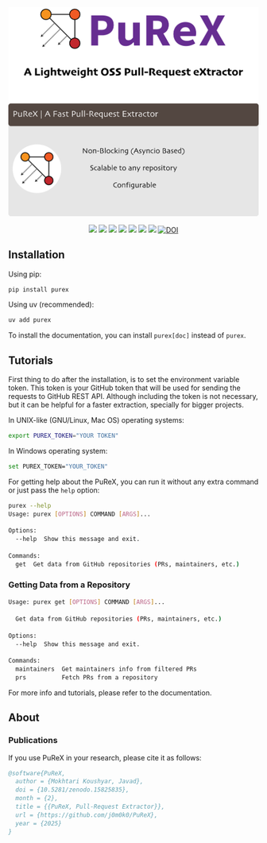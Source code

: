 <p align="center">
  <picture align="center">
    <source media="(prefers-color-scheme: dark)" srcset="./logo/PuReX-dark.png">
    <source media="(prefers-color-scheme: light)" srcset="./logo/PuReX-light.png">
    <img alt="PuReX logo with some description about it." src="./logo/PuReX-light.png">
  </picture>
</p>


<p align="center">
  <img src="https://img.shields.io/badge/version-0.1.0--alpha-red" />
  <a href="https://pypi.python.org/pypi/purex" target="_blank"><img src="https://img.shields.io/pypi/pyversions/purex.svg" /></a>
  <img src="https://img.shields.io/pypi/dm/purex" />
  <a href="https://j0m0k0.github.io/PuReX" target="_blank"><img src="https://img.shields.io/badge/view-Documentation-red?" /></a>
  <img src="http://img.shields.io/github/actions/workflow/status/j0m0k0/PuReX/purex-test.yml?branch=main">
  <img src="https://img.shields.io/github/commit-activity/m/j0m0k0/PuReX">
  <img src="https://img.shields.io/github/license/j0m0k0/PuReX">
  <a href="https://doi.org/10.5281/zenodo.15825835"><img src="https://zenodo.org/badge/1011484083.svg" alt="DOI"></a>
</p>  



## Installation
Using pip:
```bash
pip install purex
```

Using uv (recommended):
```bash
uv add purex
```

To install the documentation, you can install `purex[doc]` instead of `purex`.

## Tutorials
First thing to do after the installation, is to set the environment variable token. This token is your GitHub token that will be used for sending the requests to GitHub REST API. Although including the token is not necessary, but it can be helpful for a faster extraction, specially for bigger projects.

In UNIX-like (GNU/Linux, Mac OS) operating systems:
```bash
export PUREX_TOKEN="YOUR TOKEN"
```

In Windows operating system:
```bash
set PUREX_TOKEN="YOUR_TOKEN"
```

For getting help about the PuReX, you can run it without any extra command or just pass the `help` option:
```bash
purex --help
Usage: purex [OPTIONS] COMMAND [ARGS]...

Options:
  --help  Show this message and exit.

Commands:
  get  Get data from GitHub repositories (PRs, maintainers, etc.)
```

### Getting Data from a Repository
```bash
Usage: purex get [OPTIONS] COMMAND [ARGS]...

  Get data from GitHub repositories (PRs, maintainers, etc.)

Options:
  --help  Show this message and exit.

Commands:
  maintainers  Get maintainers info from filtered PRs
  prs          Fetch PRs from a repository

```

For more info and tutorials, please refer to the documentation.

## About
### Publications
If you use PuReX in your research, please cite it as follows:
```bib
@software{PuReX,
  author = {Mokhtari Koushyar, Javad},
  doi = {10.5281/zenodo.15825835},
  month = {2},
  title = {{PuReX, Pull-Request Extractor}},
  url = {https://github.com/j0m0k0/PuReX},
  year = {2025}
}
```
